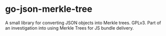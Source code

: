 go-json-merkle-tree
===================

A small library for converting JSON objects into Merkle trees. GPLv3. Part of an investigation into using Merkle Trees for JS bundle delivery.